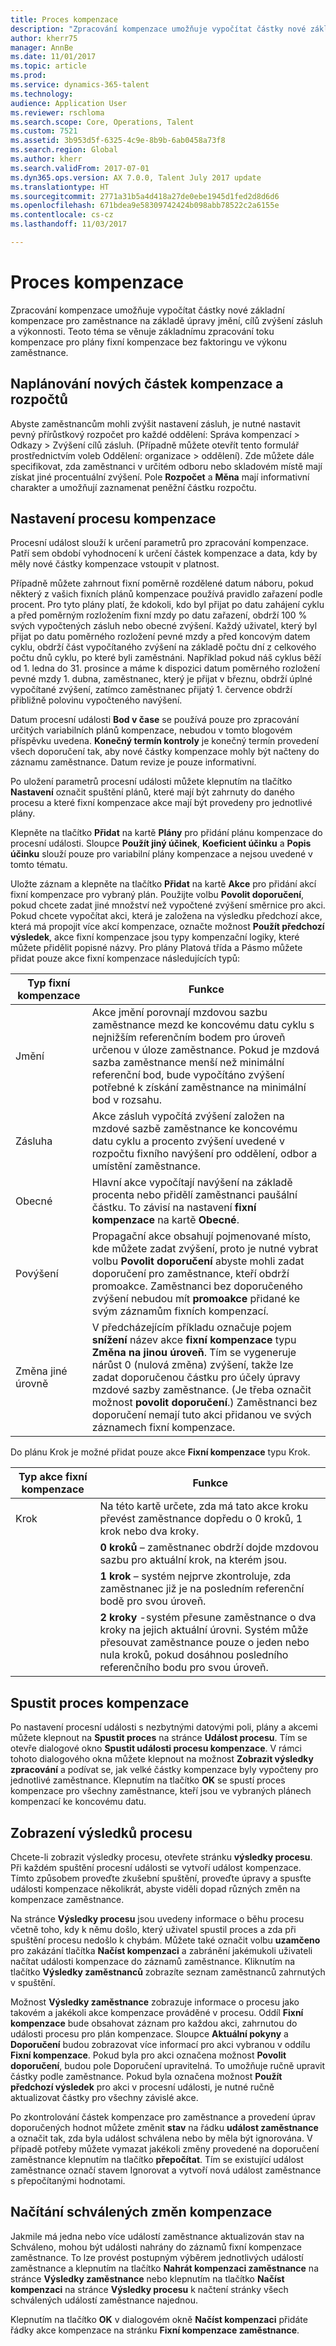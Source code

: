```yaml
---
title: Proces kompenzace
description: "Zpracování kompenzace umožňuje vypočítat částky nové základní kompenzace pro zaměstnance na základě úpravy jmění, cílů zvýšení zásluh a výkonnosti."
author: kherr75
manager: AnnBe
ms.date: 11/01/2017
ms.topic: article
ms.prod: 
ms.service: dynamics-365-talent
ms.technology: 
audience: Application User
ms.reviewer: rschloma
ms.search.scope: Core, Operations, Talent
ms.custom: 7521
ms.assetid: 3b953d5f-6325-4c9e-8b9b-6ab0458a73f8
ms.search.region: Global
ms.author: kherr
ms.search.validFrom: 2017-07-01
ms.dyn365.ops.version: AX 7.0.0, Talent July 2017 update
ms.translationtype: HT
ms.sourcegitcommit: 2771a31b5a4d418a27de0ebe1945d1fed2d8d6d6
ms.openlocfilehash: 671bdea9e58309742424b098abb78522c2a6155e
ms.contentlocale: cs-cz
ms.lasthandoff: 11/03/2017

---
```


# <a name="process-compensation"></a>Proces kompenzace
Zpracování kompenzace umožňuje vypočítat částky nové základní kompenzace pro zaměstnance na základě úpravy jmění, cílů zvýšení zásluh a výkonnosti. Teoto téma se věnuje základnímu zpracování toku kompenzace pro plány fixní kompenzace bez faktoringu ve výkonu zaměstnance.

## <a name="plan-the-new-compensation-amounts-and-budgets"></a>Naplánování nových částek kompenzace a rozpočtů
Abyste zaměstnancům mohli zvýšit nastavení zásluh, je nutné nastavit pevný přírůstkový rozpočet pro každé oddělení: Správa kompenzací > Odkazy > Zvýšení cílů zásluh. (Případně můžete otevřít tento formulář prostřednictvím voleb Oddělení: organizace > oddělení). Zde můžete dále specifikovat, zda zaměstnanci v určitém odboru nebo skladovém místě mají získat jiné procentuální zvýšení. Pole **Rozpočet** a **Měna** mají informativní charakter a umožňují zaznamenat peněžní částku rozpočtu.

## <a name="set-up-the-compensation-process"></a>Nastavení procesu kompenzace
Procesní událost slouží k určení parametrů pro zpracování kompenzace. Patří sem období vyhodnocení k určení částek kompenzace a data, kdy by měly nové částky kompenzace vstoupit v platnost.

Případně můžete zahrnout fixní poměrně rozdělené datum náboru, pokud některý z vašich fixních plánů kompenzace používá pravidlo zařazení podle procent. Pro tyto plány platí, že kdokoli, kdo byl přijat po datu zahájení cyklu a před poměrným rozložením fixní mzdy po datu zařazení, obdrží 100 % svých vypočtených zásluh nebo obecné zvýšení. Každý uživatel, který byl přijat po datu poměrného rozložení pevné mzdy a před koncovým datem cyklu, obdrží část vypočítaného zvýšení na základě počtu dní z celkového počtu dnů cyklu, po které byli zaměstnáni. Například pokud náš cyklus běží od 1. ledna do 31. prosince a máme k dispozici datum poměrného rozložení pevné mzdy 1. dubna, zaměstnanec, který je přijat v březnu, obdrží úplné vypočítané zvýšení, zatímco zaměstnanec přijatý 1. července obdrží přibližně polovinu vypočteného navýšení.

Datum procesní události **Bod v čase** se používá pouze pro zpracování určitých variabilních plánů kompenzace, nebudou v tomto blogovém příspěvku uvedena. **Konečný termín kontroly** je konečný termín provedení všech doporučení tak, aby nové částky kompenzace mohly být načteny do záznamu zaměstnance. Datum revize je pouze informativní.

Po uložení parametrů procesní události můžete klepnutím na tlačítko **Nastavení** označit spuštění plánů, které mají být zahrnuty do daného procesu a které fixní kompenzace akce mají být provedeny pro jednotlivé plány.

Klepněte na tlačítko **Přidat** na kartě **Plány** pro přidání plánu kompenzace do procesní události. Sloupce **Použít jiný účinek**, **Koeficient účinku** a **Popis účinku** slouží pouze pro variabilní plány kompenzace a nejsou uvedené v tomto tématu.

Uložte záznam a klepněte na tlačítko **Přidat** na kartě **Akce** pro přidání akcí fixní kompenzace pro vybraný plán. Použijte volbu **Povolit doporučení**, pokud chcete zadat jiné množství než vypočtené zvýšení směrnice pro akci. Pokud chcete vypočítat akci, která je založena na výsledku předchozí akce, která má propojit více akcí kompenzace, označte možnost **Použít předchozí výsledek**, akce fixní kompenzace jsou typy kompenzační logiky, které můžete přidělit popisné názvy. Pro plány Platová třída a Pásmo můžete přidat pouze akce fixní kompenzace následujících typů:

| Typ fixní kompenzace | Funkce                                                                                                                                                                                                                                                                                                                                                                                                    |
|-------------------------------|------------------------------------------------------------------------------------------------------------------------------------------------------------------------------------------------------------------------------------------------------------------------------------------------------------------------------------------------------------------------------------------------------------------|
| Jmění                        | Akce jmění porovnají mzdovou sazbu zaměstnance mezd ke koncovému datu cyklu s nejnižším referenčním bodem pro úroveň určenou v úloze zaměstnance. Pokud je mzdová sazba zaměstnance menší než minimální referenční bod, bude vypočítáno zvýšení potřebné k získání zaměstnance na minimální bod v rozsahu.                                                                                |
| Zásluha                         | Akce zásluh vypočítá zvýšení založen na mzdové sazbě zaměstnance ke koncovému datu cyklu a procento zvýšení uvedené v rozpočtu fixního navýšení pro oddělení, odbor a umístění zaměstnance.                                                                                                                                                                                         |
| Obecné                       | Hlavní akce vypočítají navýšení na základě procenta nebo přidělí zaměstnanci paušální částku. To závisí na nastavení **fixní kompenzace** na kartě **Obecné**.                                                                                                                                                                                                                        |
| Povýšení                     | Propagační akce obsahují pojmenované místo, kde můžete zadat zvýšení, proto je nutné vybrat volbu **Povolit doporučení** abyste mohli zadat doporučení pro zaměstnance, kteří obdrží promoakce.  Zaměstnanci bez doporučeného zvýšení nebudou mít **promoakce** přidané ke svým záznamům fixních kompenzací.                                                                       |
| Změna jiné úrovně            | V předcházejícím příkladu označuje pojem **snížení** název akce **fixní kompenzace** typu **Změna na jinou úroveň**. Tím se vygeneruje nárůst 0 (nulová změna) zvýšení, takže lze zadat doporučenou částku pro účely úpravy mzdové sazby zaměstnance. (Je třeba označit možnost **povolit doporučení**.) Zaměstnanci bez doporučení nemají tuto akci přidanou ve svých záznamech fixní kompenzace. |

Do plánu Krok je možné přidat pouze akce **Fixní kompenzace** typu Krok.

| Typ akce fixní kompenzace | Funkce                                                                                                                                                                                           |
|--------------------------------|---------------------------------------------------------------------------------------------------------------------------------------------------------------------------------------------------------|
| Krok                           | Na této kartě určete, zda má tato akce kroku převést zaměstnance dopředu o 0 kroků, 1 krok nebo dva kroky.                                                                                  |
|                                | **0 kroků** – zaměstnanec obdrží dojde mzdovou sazbu pro aktuální krok, na kterém jsou.                                                                                                                      |
|                                | **1 krok** – systém nejprve zkontroluje, zda zaměstnanec již je na posledním referenční bodě pro svou úroveň.                                                                                             |
|                                | **2 kroky** -systém přesune zaměstnance o dva kroky na jejich aktuální úrovni. Systém může přesouvat zaměstnance pouze o jeden nebo nula kroků, pokud dosáhnou posledního referenčního bodu pro svou úroveň. |

## <a name="run-the-compensation-process"></a>Spustit proces kompenzace
Po nastavení procesní události s nezbytnými datovými poli, plány a akcemi můžete klepnout na **Spustit proces** na stránce **Událost procesu**. Tím se otevře dialogové okno **Spustit události procesu kompenzace**. V rámci tohoto dialogového okna můžete klepnout na možnost **Zobrazit výsledky zpracování** a podívat se, jak velké částky kompenzace byly vypočteny pro jednotlivé zaměstnance. Klepnutím na tlačítko **OK** se spustí proces kompenzace pro všechny zaměstnance, kteří jsou ve vybraných plánech kompenzací ke koncovému datu.

## <a name="view-the-process-results"></a>Zobrazení výsledků procesu
Chcete-li zobrazit výsledky procesu, otevřete stránku **výsledky procesu**. Při každém spuštění procesní události se vytvoří událost kompenzace. Tímto způsobem proveďte zkušební spuštění, proveďte úpravy a spusťte události kompenzace několikrát, abyste viděli dopad různých změn na kompenzace zaměstnance.

Na stránce **Výsledky procesu** jsou uvedeny informace o běhu procesu včetně toho, kdy k němu došlo, který uživatel spustil proces a zda při spuštění procesu nedošlo k chybám. Můžete také označit volbu **uzamčeno** pro zakázání tlačítka **Načíst kompenzaci** a zabránění jakémukoli uživateli načítat události kompenzace do záznamů zaměstnance. Kliknutím na tlačítko **Výsledky zaměstnanců** zobrazíte seznam zaměstnanců zahrnutých v spuštění.

Možnost **Výsledky zaměstnance** zobrazuje informace o procesu jako takovém a jakékoli akce kompenzace prováděné v procesu. Oddíl **Fixní kompenzace** bude obsahovat záznam pro každou akci, zahrnutou do události procesu pro plán kompenzace. Sloupce **Aktuální pokyny** a **Doporučení** budou zobrazovat více informací pro akci vybranou v oddílu **Fixní kompenzace**. Pokud byla pro akci označena možnost **Povolit doporučení**, budou pole Doporučení upravitelná. To umožňuje ručně upravit částky podle zaměstnance. Pokud byla označena možnost **Použít předchozí výsledek** pro akci v procesní události, je nutné ručně aktualizovat částky pro všechny závislé akce.

Po zkontrolování částek kompenzace pro zaměstnance a provedení úprav doporučených hodnot můžete změnit **stav** na řádku **událost zaměstnance** a označit tak, zda byla událost schválena nebo by měla být ignorována. V případě potřeby můžete vymazat jakékoli změny provedené na doporučení zaměstnance klepnutím na tlačítko **přepočítat**. Tím se existující událost zaměstnance označí stavem Ignorovat a vytvoří nová událost zaměstnance s přepočítanými hodnotami.

## <a name="loading-approved-compensation-changes"></a>Načítání schválených změn kompenzace
Jakmile má jedna nebo více událostí zaměstnance aktualizován stav na Schváleno, mohou být události nahrány do záznamů fixní kompenzace zaměstnance. To lze provést postupným výběrem jednotlivých událostí zaměstnance a klepnutím na tlačítko **Nahrát kompenzaci zaměstnance** na stránce **Výsledky zaměstnance** nebo klepnutím na tlačítko **Načíst kompenzaci** na stránce **Výsledky procesu** k načtení stránky všech schválených událostí zaměstnance najednou.

Klepnutím na tlačítko **OK** v dialogovém okně **Načíst kompenzaci** přidáte řádky akce kompenzace na stránku **Fixní kompenzace zaměstnance**.

